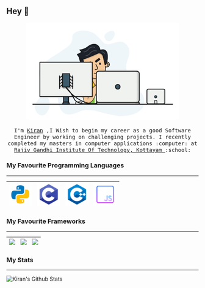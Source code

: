 ## Hey 👋

<p align="center">
  <img src="https://github.com/kiranraj62/kiranraj62/blob/1366846537e57ee5221d3667204951ae5ba8e8ec/images/kiran.gif.gif" width=400>
  <br><br>
  <samp>
    I'm <a href="https://kiranraj62.github.io/">Kiran</a> ,I Wish to begin my career as a good Software Engineer by working on challenging projects. I recently completed my masters in computer applications :computer: at <a href="https://rit.ac.in/">Rajiv Gandhi Institute Of Technology, Kottayam </a>:school: 
</p>

### My Favourite Programming Languages 
---
|<img src="https://github.com/kiranraj62/kiranraj62/blob/fce497a9685c3f9ec06caaeb95394a2d2e49df86/images/icons8-python.gif" width=60> | <img src="https://github.com/kiranraj62/kiranraj62/blob/edf428e51ffaceab996dd2ab8bc98f27a3e6770c/images/c-programming.png" width=60> | <img src="https://github.com/kiranraj62/kiranraj62/blob/ae7706c75a872d69ce4d694a78531b572810a7e3/images/icons8-c++.png" width=60> | <img src="https://github.com/kiranraj62/kiranraj62/blob/ae7706c75a872d69ce4d694a78531b572810a7e3/images/icons8-javascript-256.png" width=60> |
|:---:|:---:|:---:|:---:|

### My Favourite Frameworks 
---
|<img src="https://raw.githubusercontent.com/hvkalayil/hvkalayil/master/images/flutter.png" width=60> | <img src="https://raw.githubusercontent.com/hvkalayil/hvkalayil/master/images/flask.png" width=60> | <img src="https://raw.githubusercontent.com/hvkalayil/hvkalayil/master/images/bootstrap.png" width=60> | 
|:---:|:---:|:---:|

### My Stats
---
<img align="left" alt="Kiran's Github Stats" src="https://github-readme-stats.vercel.app/api?username=kiranraj62&show_icons=true&hide_border=true" />
<!---
kiranraj62/kiranraj62 is a ✨ special ✨ repository because its `README.md` (this file) appears on your GitHub profile.
You can click the Preview link to take a look at your changes.
--->
